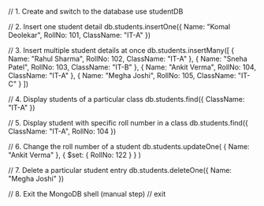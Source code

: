 // 1. Create and switch to the database
use studentDB

// 2. Insert one student detail
db.students.insertOne({
  Name: "Komal Deolekar",
  RollNo: 101,
  ClassName: "IT-A"
})

// 3. Insert multiple student details at once
db.students.insertMany([
  { Name: "Rahul Sharma", RollNo: 102, ClassName: "IT-A" },
  { Name: "Sneha Patel", RollNo: 103, ClassName: "IT-B" },
  { Name: "Ankit Verma", RollNo: 104, ClassName: "IT-A" },
  { Name: "Megha Joshi", RollNo: 105, ClassName: "IT-C" }
])

// 4. Display students of a particular class
db.students.find({ ClassName: "IT-A" })

// 5. Display student with specific roll number in a class
db.students.find({ ClassName: "IT-A", RollNo: 104 })

// 6. Change the roll number of a student
db.students.updateOne(
  { Name: "Ankit Verma" },
  { $set: { RollNo: 122 } }
)

// 7. Delete a particular student entry
db.students.deleteOne({ Name: "Megha Joshi" })

// 8. Exit the MongoDB shell (manual step)
// exit

